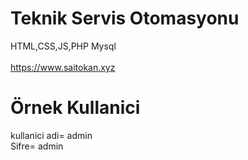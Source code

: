 # Teknik Servis Otomasyonu
HTML,CSS,JS,PHP
Mysql
<br>
<br>
https://www.saitokan.xyz
# Örnek Kullanici
kullanici adi= admin 
<br>
Sifre= admin
